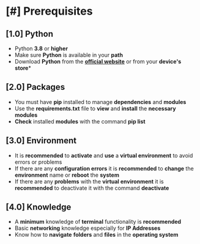 # [#] Prerequisites

## [1.0] Python
- Python **3.8** or **higher**
- Make sure **Python** is available in your **path**
- Download **Python** from the **[official website](https://www.python.org)** or from your **device's store***

## [2.0] Packages
- You must have **pip** installed to manage **dependencies** and **modules**
- Use the **requirements.txt** file to **view** and **install** the **necessary modules**
- **Check** installed **modules** with the command **pip list**

## [3.0] Environment
- It is **recommended** to **activate** and **use** a **virtual environment** to avoid errors or problems
- If there are any **configuration errors** it is **recommended** to **change** the **environment** name or **reboot** the **system**
- If there are any **problems** with the **virtual environment** it is **recommended** to deactivate it with the command **deactivate**

## [4.0] Knowledge
- A **minimum** knowledge of **terminal** functionality is **recommended**
- Basic **networking** knowledge especially for **IP Addresses**
- Know how to **navigate** **folders** and **files** in the **operating system**

